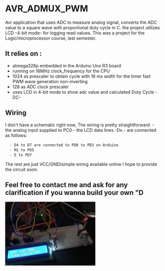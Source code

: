 # AVR_ADMUX_PWM
Avr application that uses ADC to measure analog signal, converts the ADC value to a square wave with proportional duty cycle <fast non-inverting PWM> in C.
the project utilizes LCD -4-bit mode- for logging read values.
This was a project for the Logic/microprocessor course, last semester.
## It relies on : 
 - atmega328p embedded in the Arduino Uno R3 board
 - running on 16MHz clock_frequency for the CPU
 - 1024 as prescaler to obtain cycle with 16 ms width for the timer fast PWM wave generation non-inverting
 - 128 as ADC clock prescaler
 - uses LCD in 4-bit mode to show adc value and calculated Duty Cycle -DC-
 ## Wiring
   I don't have a schematic right now, The wiring is pretty straightforward.
    - the analog input supplied to PC0
    - the LCD data lines -Dx.- are connected as follows:
    
      - D4 to D7 are connected to PD0 to PD3 on Arduino
      - RS to PD5
      - E to PD7
  The rest are just VCC/GND/simple wiring available online
  I hope to provide the circuit soon.

Feel free to contact me and ask for any clarification if you wanna build your own "D
---------------------------------------------
![alt text](https://github.com/Mahmoussam/AVR_ADMUX_PWM/blob/master/poc.jpg)
